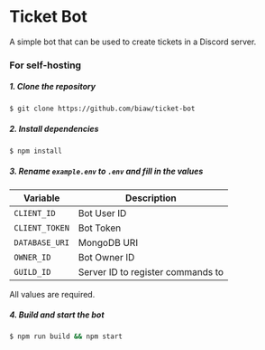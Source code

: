 # Ticket Bot
A simple bot that can be used to create tickets in a Discord server.

### For self-hosting
##### 1. Clone the repository
```bash
$ git clone https://github.com/biaw/ticket-bot
```

##### 2. Install dependencies
```bash
$ npm install
```

##### 3. Rename `example.env` to `.env` and fill in the values
| Variable       | Description                       |
| -------------- | --------------------------------- |
| `CLIENT_ID`    | Bot User ID                       |
| `CLIENT_TOKEN` | Bot Token                         |
| `DATABASE_URI` | MongoDB URI                       |
| `OWNER_ID`     | Bot Owner ID                      |
| `GUILD_ID`     | Server ID to register commands to |

All values are required.

##### 4. Build and start the bot
```bash
$ npm run build && npm start
```